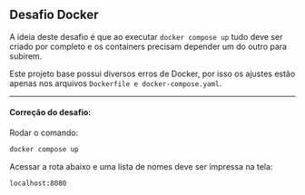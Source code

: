 ## Desafio Docker

A ideia deste desafio é que ao executar `docker compose up` tudo deve ser criado por completo e os containers precisam depender um do outro para subirem.

Este projeto base possui diversos erros de Docker, por isso os ajustes estão apenas nos arquivos `Dockerfile e docker-compose.yaml`.

---

#### Correção do desafio:

Rodar o comando:

```bash
docker compose up
```

Acessar a rota abaixo e uma lista de nomes deve ser impressa na tela:

```
localhost:8080
```